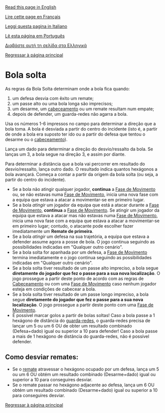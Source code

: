 [Read this page in English](https://counterattackgame.github.io/wiki/loose_ball)

[Lire cette page en Français](https://counterattackgame.github.io/wiki/fr/loose_ball)

[Leggi questa pagina in Italiano](https://counterattackgame.github.io/wiki/it/loose_ball)

[Lê esta página em Português](https://counterattackgame.github.io/wiki/pt/loose_ball)

[Διαβάστε αυτή τη σελίδα στα Ελληνικά](https://counterattackgame.github.io/wiki/gr/loose_ball)

[Regressar à página principal](https://counterattackgame.github.io/wiki/pt/index)

# Bola solta

As regras da Bola Solta determinam onde a bola fica quando: 

1. um defesa desvia com êxito um remate; 
2. um passe alto ou uma bola longa são imprecisos; 
3. um desarme, um [cabeceamento](https://counterattackgame.github.io/wiki/pt/heading) ou um remate resultam num empate; 
4. depois de defender, um guarda-redes não agarra a bola. 

Usa os números 1-6 impressos no campo para determinar a direção que a bola toma. A bola é desviada a partir do centro do incidente (isto é, a partir de onde a bola era suposto ter ido ou a partir do defesa que tentou o desarme ou o [cabeceamento](https://counterattackgame.github.io/wiki/pt/heading)).

Lança um dado para determinar a direção do desvio/ressalto da bola. Se lanças um 3, a bola segue na direção 3, e assim por diante.

Para determinar a distância que a bola vai percorrer em resultado do desvio/ressalto, lança outro dado. O resultado indica quantos hexágonos a bola avançará. Começa a contar a partir da origem da bola solta (ou seja, a partir do centro do incidente). 

- Se a bola não atingir qualquer jogador, **continua** a [Fase de Movimento](https://counterattackgame.github.io/wiki/pt/movement_phase) ou, se não estavas numa [Fase de Movimento](https://counterattackgame.github.io/wiki/movement_phase), inicia uma nova fase com a equipa que estava a atacar a movimentar-se em primeiro lugar.
- Se a bola _atingir_ um jogador da equipa que está a atacar durante a [Fase de Movimento](https://counterattackgame.github.io/wiki/pt/movement_phase), **continua** a [Fase de Movimento](https://counterattackgame.github.io/wiki/pt/movement_phase). Se atingir um jogador da equipa que estava a atacar mas não estavas numa [Fase de Movimento](https://counterattackgame.github.io/wiki/pt/movement_phase), inicia uma nova fase com a equipa que estava a atacar a movimentar-se em primeiro lugar; contudo, o atacante pode escolher fazer imediatamente um **Remate de primeira**.
- Se a bola _atingir_ um defesa na sua trajetória, a equipa que estava a defender assume agora a posse de bola. O jogo continua seguindo as possibilidades indicadas em "Qualquer outro cenário".
- Se a bola solta for apanhada por um defesa, a [Fase de Movimento](https://counterattackgame.github.io/wiki/pt/movement_phase) termina imediatamente e o jogo continua seguindo as possibilidades indicadas em "Qualquer outro cenário".
- Se a bola solta tiver resultado de um passe alto impreciso, a bola segue **diretamente do jogador que fez o passe para a sua nova localização**. O jogo prossegue a partir deste ponto de acordo com as regras de [Cabeceamento](https://counterattackgame.github.io/wiki/pt/heading) ou com uma [Fase de Movimento](https://counterattackgame.github.io/wiki/pt/movement_phase) caso nenhum jogador esteja em condições de cabecear a bola.
- Se a bola solta tiver resultado de um passe longo impreciso, a bola segue **diretamente do jogador que fez o passe para a sua nova localização**. O jogo prossegue a partir deste ponto com uma [Fase de Movimento](https://counterattackgame.github.io/wiki/pt/movement_phase).
- É possível marcar golos a partir de bolas soltas! Caso a bola passe a 1 hexágono de distância do [guarda-redes](https://counterattackgame.github.io/wiki/pt/goalkeeper), o guarda-redes precisa de lançar um 5 ou um 6 OU de obter um resultado combinado (Defesa+dado) igual ou superior a 10 para defender! Caso a bola passe a mais de 1 hexágono de distância do guarda-redes, não é possível defender. 

## Como desviar remates:
- Se o [remate](https://counterattackgame.github.io/wiki/pt/shooting) atravessar o hexágono ocupado por um defesa, lança um 5 ou um 6 OU obtém um resultado combinado (Desarme+dado) igual ou superior a 10 para conseguires desviar.
- Se o remate passar no hexágono adjacente ao defesa, lança um 6 OU obtém um resultado combinado (Desarme+dado) igual ou superior a 10 para conseguires desviar.

[Regressar à página principal](https://counterattackgame.github.io/wiki/pt/index)
